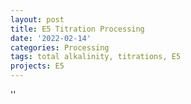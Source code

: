 ```yaml
---
layout: post
title: E5 Titration Processing
date: '2022-02-14'
categories: Processing
tags: total alkalinity, titrations, E5
projects: E5
---
```



''



